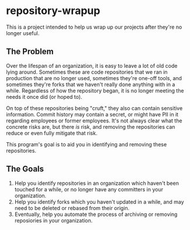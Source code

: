 # repository-wrapup

This is a project intended to help us wrap up our projects after they're no longer useful.

## The Problem

Over the lifespan of an organization, it is easy to leave a lot of old code lying around. Sometimes these are code repositories that we ran in production that are no longer used, sometimes they're one-off tools, and sometimes they're forks that we haven't really done anything with in a while. Regardless of how the repository began, it is no longer meeting the needs it once did (or hoped to).

On top of these repositories being "cruft," they also can contain sensitive information. Commit history may contain a secret, or might have PII in it regarding employees or former employees. It's not always clear what the concrete risks are, but there _is_ risk, and removing the repositories can reduce or even fully mitigate that risk.

This program's goal is to aid you in identifying and removing these repositories.

## The Goals

1. Help you identify repositories in an organization which haven't been touched for a while, or no longer have any committers in your organization.
2. Help you identify forks which you haven't updated in a while, and may need to be deleted or rebased from their origin.
3. Eventually, help you automate the process of archiving or removing reposiories in your organization.

<!--
Commenting this out for now
## Scoring

### Commit Age Score

A great way of telling whether or not a repository is still useful is to look at the age of the last commit. The older the commit, the less likely it is that the repository is still useful. This is because the repository is less likely to be abandoned if there have been commits recently.

There are three possible values for the score (list number is the score):

    0: This means that the repository has been updated in the last 30 days.
    1: The first step of the code is to retrieve the most recent commit date, and the date that the repository was created.
    2: The next step is to find the difference between the two dates, and then divide that by 2.
    3: The next step is to compare the most recent commit date to the date that the repository was created, plus the difference between the two dates, divided by 2.
    4: If the most recent commit date is before the date that the repository was created, plus the difference between the two dates, divided by 2, then the repository is empty.
    5: If the most recent commit date is after the date that the repository was created, plus the difference between the two dates, divided by 2, then the repository has been updated more recently than half the age of the repository, in days.
    6: If the most recent commit date is equal to the date that the repository was created, plus the difference between the two dates, divided by 2, then the most recent commit is older than half the age of the repository, in days.
-->
